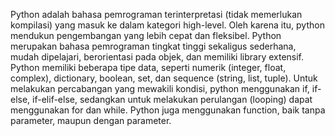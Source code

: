 Python adalah bahasa pemrograman terinterpretasi (tidak memerlukan kompilasi) yang masuk ke dalam kategori high-level. Oleh karena itu, python mendukun pengembangan yang lebih cepat dan fleksibel. Python merupakan bahasa pemrograman tingkat tinggi sekaligus sederhana, mudah dipelajari, berorientasi pada objek, dan memiliki library extensif.
Python memiliki beberapa tipe data, seperti numerik (integer, float, complex), dictionary, boolean, set, dan sequence (string, list, tuple). Untuk melakukan percabangan yang mewakili kondisi, python menggunakan if, if-else, if-elif-else, sedangkan untuk melakukan perulangan (looping) dapat menggunakan for dan while. Python juga menggunakan function, baik tanpa parameter, maupun dengan parameter.